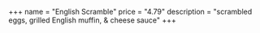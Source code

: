 +++
name = "English Scramble"
price = "4.79"
description = "scrambled eggs, grilled English muffin, & cheese sauce"
+++
